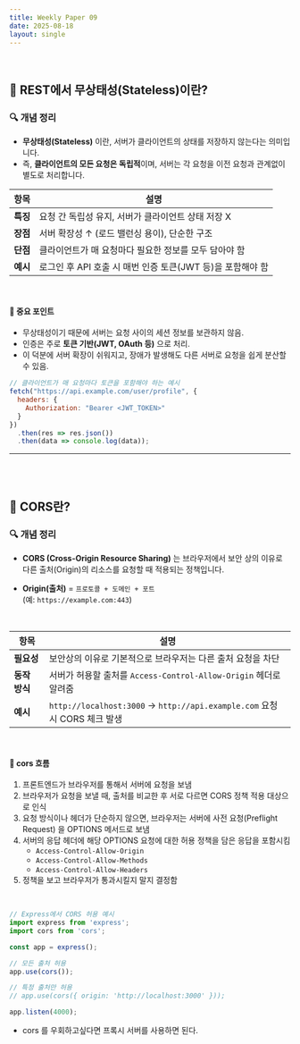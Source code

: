 ```yaml
---
title: Weekly Paper 09  
date: 2025-08-18 
layout: single  
---
```


<br>

## 📌 REST에서 무상태성(Stateless)이란?

### 🔍 개념 정리
* **무상태성(Stateless)** 이란, 서버가 클라이언트의 상태를 저장하지 않는다는 의미입니다.  
* 즉, **클라이언트의 모든 요청은 독립적**이며, 서버는 각 요청을 이전 요청과 관계없이 별도로 처리합니다.

| 항목         | 설명 |
|------------|------|
| **특징**      | 요청 간 독립성 유지, 서버가 클라이언트 상태 저장 X |
| **장점**      | 서버 확장성 ↑ (로드 밸런싱 용이), 단순한 구조 |
| **단점**      | 클라이언트가 매 요청마다 필요한 정보를 모두 담아야 함 |
| **예시**      | 로그인 후 API 호출 시 매번 인증 토큰(JWT 등)을 포함해야 함 |

<br>

#### 📍 중요 포인트
* 무상태성이기 때문에 서버는 요청 사이의 세션 정보를 보관하지 않음.
* 인증은 주로 **토큰 기반(JWT, OAuth 등)** 으로 처리.
* 이 덕분에 서버 확장이 쉬워지고, 장애가 발생해도 다른 서버로 요청을 쉽게 분산할 수 있음.

```js
// 클라이언트가 매 요청마다 토큰을 포함해야 하는 예시
fetch("https://api.example.com/user/profile", {
  headers: {
    Authorization: "Bearer <JWT_TOKEN>"
  }
})
  .then(res => res.json())
  .then(data => console.log(data));
```

---

<br><br>

## 📌 CORS란?

### 🔍 개념 정리
* **CORS (Cross-Origin Resource Sharing)** 는 브라우저에서 보안 상의 이유로 다른 출처(Origin)의 리소스를 요청할 때 적용되는 정책입니다.
* **Origin(출처)** = `프로토콜 + 도메인 + 포트`  
  (예: `https://example.com:443`)

  <br>

| 항목         | 설명 |
|------------|------|
| **필요성**    | 보안상의 이유로 기본적으로 브라우저는 다른 출처 요청을 차단 |
| **동작 방식** | 서버가 허용할 출처를 `Access-Control-Allow-Origin` 헤더로 알려줌 |
| **예시**      | `http://localhost:3000` → `http://api.example.com` 요청 시 CORS 체크 발생 |

<br>

#### 📍 cors 흐름
1. 프론트엔드가 브라우저를 통해서 서버에 요청을 보냄
2. 브라우저가 요청을 보낼 때, 출처를 비교한 후 서로 다르면 CORS 정책 적용 대상으로 인식
3. 요청 방식이나 헤더가 단순하지 않으면, 브라우저는 서버에 사전 요청(Preflight Request) 을 OPTIONS 메서드로 보냄
4. 서버의 응답 헤더에 해당 OPTIONS 요청에 대한 허용 정책을 담은 응답을 포함시킴
   - `Access-Control-Allow-Origin`
   - `Access-Control-Allow-Methods`
   - `Access-Control-Allow-Headers`
4. 정책을 보고 브라우저가 통과시킬지 말지 결정함

<br>

```js
// Express에서 CORS 허용 예시
import express from 'express';
import cors from 'cors';

const app = express();

// 모든 출처 허용
app.use(cors());

// 특정 출처만 허용
// app.use(cors({ origin: 'http://localhost:3000' }));

app.listen(4000);
```

* cors 를 우회하고싶다면 프록시 서버를 사용하면 된다.
